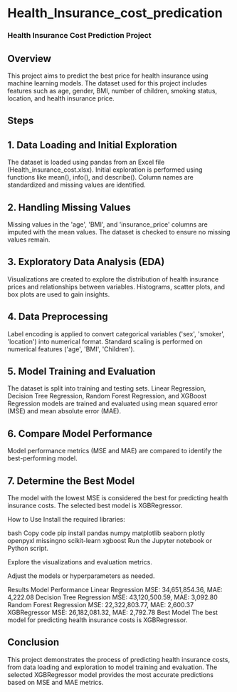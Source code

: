 # Health_Insurance_cost_predication
### Health Insurance Cost Prediction Project
## Overview
This project aims to predict the best price for health insurance using machine learning models. The dataset used for this project includes features such as age, gender, BMI, number of children, smoking status, location, and health insurance price.

## Steps
## 1. Data Loading and Initial Exploration
The dataset is loaded using pandas from an Excel file (Health_insurance_cost.xlsx).
Initial exploration is performed using functions like mean(), info(), and describe().
Column names are standardized and missing values are identified.

## 2. Handling Missing Values
Missing values in the 'age', 'BMI', and 'insurance_price' columns are imputed with the mean values.
The dataset is checked to ensure no missing values remain.

## 3. Exploratory Data Analysis (EDA)
Visualizations are created to explore the distribution of health insurance prices and relationships between variables.
Histograms, scatter plots, and box plots are used to gain insights.

## 4. Data Preprocessing
Label encoding is applied to convert categorical variables ('sex', 'smoker', 'location') into numerical format.
Standard scaling is performed on numerical features ('age', 'BMI', 'Children').

## 5. Model Training and Evaluation
The dataset is split into training and testing sets.
Linear Regression, Decision Tree Regression, Random Forest Regression, and XGBoost Regression models are trained and evaluated using mean squared error (MSE) and mean absolute error (MAE).

## 6. Compare Model Performance
Model performance metrics (MSE and MAE) are compared to identify the best-performing model.

## 7. Determine the Best Model
The model with the lowest MSE is considered the best for predicting health insurance costs.
The selected best model is XGBRegressor.

How to Use
Install the required libraries:

bash
Copy code
pip install pandas numpy matplotlib seaborn plotly openpyxl missingno scikit-learn xgboost
Run the Jupyter notebook or Python script.

Explore the visualizations and evaluation metrics.

Adjust the models or hyperparameters as needed.

Results
Model Performance
Linear Regression MSE: 34,651,854.36, MAE: 4,222.08
Decision Tree Regression MSE: 43,120,500.59, MAE: 3,092.80
Random Forest Regression MSE: 22,322,803.77, MAE: 2,600.37
XGBRegressor MSE: 26,182,081.32, MAE: 2,792.78
Best Model
The best model for predicting health insurance costs is XGBRegressor.

## Conclusion
This project demonstrates the process of predicting health insurance costs, from data loading and exploration to model training and evaluation. The selected XGBRegressor model provides the most accurate predictions based on MSE and MAE metrics.



